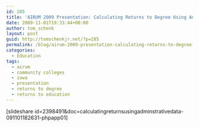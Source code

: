```yaml
---
id: 285
title: 'AIRUM 2009 Presentation: Calculating Returns to Degree Using Adminstrative Data'
date: 2009-11-01T19:33:44+00:00
author: tom_schenk
layout: post
guid: http://tomschenkjr.net/?p=285
permalink: /blog/airum-2009-presentation-calculating-returns-to-degree-using-adminstrative-data/
categories:
  - Education
tags:
  - airum
  - community colleges
  - iowa
  - presentation
  - returns to degree
  - returns to education
---
```

[slideshare id=2398491&amp;doc=calculatingreturnsusingadminstrativedata-091101182631-phpapp01]